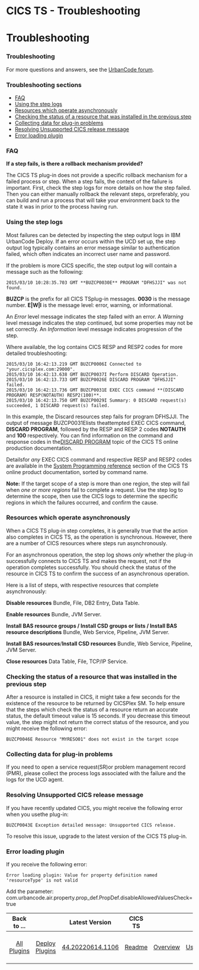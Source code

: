 
CICS TS - Troubleshooting
=========================

# Troubleshooting


### Troubleshooting



For more questions and answers, see the [UrbanCode forum](https://community.ibm.com/community/user/integration/communities/community-home?communitykey=9adfe6b6-2e23-4895-8b27-38b93b5e152c&tab=groupdetails "UrbanCode forum").

### Troubleshooting sections

* [FAQ](#faq)
* [Using the step logs](#using_step_logs)
* [Resources which operate asynchronously](#asynch_resource_list)
* [Checking the status of a resource that was installed in the previous step](#res_not_found)
* [Collecting data for plug-in problems](#mustgather)
* [Resolving Unsupported CICS release message](#unsupported_release)
* [Error loading plugin](#loading_plugin_error)
### FAQ

**If a step fails, is there a rollback mechanism provided?**

The CICS TS plug-in does not provide a specific rollback mechanism for a failed process or step. When a step fails, the context of the failure is important. First, check the step logs for more details on how the step failed. Then you can either manually rollback the relevant steps, orpreferably, you can build and run a process that will take your environment back to the state it was in prior to the process having run.

### Using the step logs

Most failures can be detected by inspecting the step output logs in IBM UrbanCode Deploy. If an error occurs within the UCD set up, the step output log typically contains an error message similar to authentication failed, which often indicates an incorrect user name and password.

If the problem is more CICS specific, the step output log will contain a message such as the following:


```
2015/03/10 10:28:35.703 GMT **BUZCP0030E** PROGRAM "DFHSJJI" was not found.

```

**BUZCP** is the prefix for all CICS TSplug-in messages. **0030** is the message number. **E|W|I** is the message level: error, warning, or informational.

An *Error* level message indicates the step failed with an error. A *Warning* level message indicates the step continued, but some properties may not be set correctly. An *Information* level message indicates progression of the step.

Where available, the log contains CICS RESP and RESP2 codes for more detailed troubleshooting:


```
2015/03/10 16:42:13.219 GMT BUZCP0006I Connected to "your.cicsplex.com:29000".
2015/03/10 16:42:13.638 GMT BUZCP0037I Perform DISCARD Operation.
2015/03/10 16:42:13.733 GMT BUZCP0026E DISCARD PROGRAM "DFHSJJI" failed.
2015/03/10 16:42:13.736 GMT BUZCP0031E EXEC CICS command **(DISCARD PROGRAM) RESP(NOTAUTH) RESP2(100)**.
2015/03/10 16:42:13.750 GMT BUZCP0029I Summary: 0 DISCARD request(s) succeeded, 1 DISCARD request(s) failed.

```

In this example, the Discard resources step fails for program DFHSJJI. The output of message BUZCP0031Elists theattempted EXEC CICS command, **DISCARD PROGRAM**, followed by the RESP and RESP 2 codes **NOTAUTH** and **100** respectively. You can find information on the command and response codes in the[DISCARD PROGRAM](http://www-01.ibm.com/support/knowledgecenter/SSGMCP_5.2.0/com.ibm.cics.ts.systemprogramming.doc/commands/dfha8_discardprogram.html) topic of the CICS TS online production documentation.

Detailsfor *any* EXEC CICS command and respective RESP and RESP2 codes are available in the [System Programming reference](http://www-01.ibm.com/support/knowledgecenter/SSGMCP_5.2.0/com.ibm.cics.ts.doc/topics/reference_sysprog.html) section of the CICS TS online product documentation, sorted by command name.

**Note:** If the target scope of a step is more than one region, the step will fail when *one or more regions* fail to complete a request. Use the step log to determine the scope, then use the CICS logs to determine the specific regions in which the failures occurred, and confirm the cause.

### Resources which operate asynchronously

When a CICS TS plug-in step completes, it is generally true that the action also completes in CICS TS, as the operation is synchronous. However, there are a number of CICS resources where steps run asynchronously.

For an asynchronous operation, the step log shows *only* whether the plug-in successfully connects to CICS TS and makes the request, not if the operation completes successfully. You should check the status of the resource in CICS TS to confirm the success of an asynchronous operation.

Here is a list of steps, with respective resources that complete asynchronously:

**Disable resources** Bundle, File, DB2 Entry, Data Table.

**Enable resources** Bundle, JVM Server.

**Install BAS resource groups / Install CSD groups or lists / Install BAS resource descriptions** Bundle, Web Service, Pipeline, JVM Server.

**Install BAS resources**/**Install CSD resources** Bundle, Web Service, Pipeline, JVM Server.

**Close resources** Data Table, File, TCP/IP Service.

### Checking the status of a resource that was installed in the previous step

After a resource is installed in CICS, it might take a few seconds for the existence of the resource to be returned by CICSPlex SM. To help ensure that the steps which check the status of a resource return an accurate status, the default timeout value is 15 seconds. If you decrease this timeout value, the step might not return the correct status of the resource, and you might receive the following error:

`BUZCP0046E Resource "MYRESO01" does not exist in the target scope`

### Collecting data for plug-in problems

If you need to open a service request(SR)or problem management record (PMR), please collect the process logs associated with the failure and the logs for the UCD agent.

### Resolving Unsupported CICS release message

If you have recently updated CICS, you might receive the following error when you usethe plug-in:

`BUZCP0043E Exception detailed message: Unsupported CICS release.`

To resolve this issue, upgrade to the latest version of the CICS TS plug-in.

### Error loading plugin

If you receive the following error:

`Error loading plugin: Value for property definition named 'resourceType' is not valid`

Add the parameter: com.urbancode.air.property.prop\_def.PropDef.disableAllowedValuesCheck=true


|Back to ...||Latest Version|CICS TS ||||||
| :---: | :---: | :---: | :---: | :---: | :---: | :---: | :---: | :---: |
|[All Plugins](../../index.md)|[Deploy Plugins](../README.md)|[44.20220614.1106](https://raw.githubusercontent.com/UrbanCode/IBM-UCD-PLUGINS/main/files/CICS/cics-44.20220614-1106.zip)|[Readme](README.md)|[Overview](overview.md)|[Usage](usage.md)|[Component Templates](component templates.md)|[Steps](steps.md)|[Downloads](downloads.md)|
